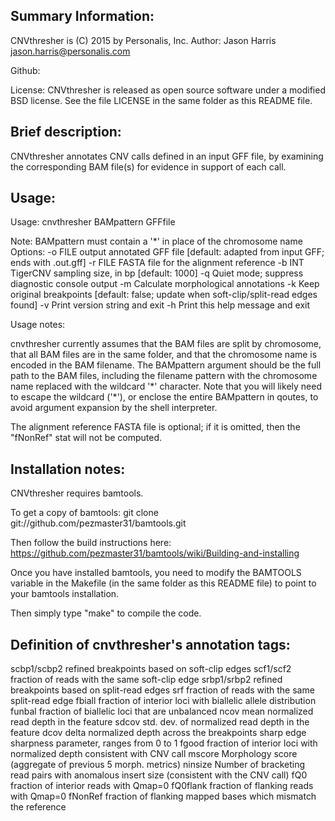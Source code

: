 Summary Information:
--------------------------------------------------------------------------------
CNVthresher is (C) 2015 by Personalis, Inc.
Author: Jason Harris <jason.harris@personalis.com>

Github:

License: CNVthresher is released as open source software under a
modified BSD license. See the file LICENSE in the same folder as this
README file.


Brief description:
--------------------------------------------------------------------------------
CNVthresher annotates CNV calls defined in an input GFF file, by
examining the corresponding BAM file(s) for evidence in support of
each call.  


Usage:
--------------------------------------------------------------------------------
Usage:  cnvthresher <options> BAMpattern GFFfile

Note: BAMpattern must contain a '*' in place of the chromosome name 
Options: 
    -o FILE   output annotated GFF file [default: adapted from input GFF; ends with .out.gff]
    -r FILE   FASTA file for the alignment reference
    -b INT    TigerCNV sampling size, in bp [default: 1000]
    -q        Quiet mode; suppress diagnostic console output
    -m        Calculate morphological annotations
    -k        Keep original breakpoints  [default: false; update when soft-clip/split-read edges found]
    -v        Print version string and exit
    -h        Print this help message and exit

Usage notes:

cnvthresher currently assumes that the BAM files are split by
chromosome, that all BAM files are in the same folder, and that the
chromosome name is encoded in the BAM filename.  The BAMpattern
argument should be the full path to the BAM files, including the
filename pattern with the chromosome name replaced with the wildcard
'*' character.  Note that you will likely need to escape the wildcard
('\*'), or enclose the entire BAMpattern in qoutes, to avoid argument
expansion by the shell interpreter.

The alignment reference FASTA file is optional; if it is omitted, then
the "fNonRef" stat will not be computed.


Installation notes:
--------------------------------------------------------------------------------
CNVthresher requires bamtools.

To get a copy of bamtools:
git clone git://github.com/pezmaster31/bamtools.git

Then follow the build instructions here:
https://github.com/pezmaster31/bamtools/wiki/Building-and-installing

Once you have installed bamtools, you need to modify the BAMTOOLS
variable in the Makefile (in the same folder as this README file) to
point to your bamtools installation.

Then simply type "make" to compile the code.


Definition of cnvthresher's annotation tags:
--------------------------------------------------------------------------------
scbp1/scbp2		refined breakpoints based on soft-clip edges
scf1/scf2		fraction of reads with the same soft-clip edge
srbp1/srbp2		refined breakpoints based on split-read edges
srf			fraction of reads with the same split-read edge
fbiall			fraction of interior loci with biallelic allele distribution
funbal			fraction of biallelic loci that are unbalanced
ncov			mean normalized read depth in the feature
sdcov			std. dev. of normalized read depth in the feature
dcov			delta normalized depth across the breakpoints
sharp			edge sharpness parameter, ranges from 0 to 1
fgood			fraction of interior loci with normalized depth consistent with CNV call
mscore			Morphology score (aggregate of previous 5 morph. metrics)
ninsize			Number of bracketing read pairs with anomalous insert size (consistent with the CNV call)
fQ0			fraction of interior reads with Qmap=0
fQ0flank		fraction of flanking reads with Qmap=0
fNonRef			fraction of flanking mapped bases which mismatch the reference

